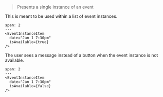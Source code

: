 > Presents a single instance of an event

This is meant to be used within a list of event instances.

```react
span: 2
---
<EventInstanceItem
  date="Jan 1 7:30pm"
  isAvailable={true}
/>
```


The user sees a message instead of a button when the event instance is not available.

```react
span: 2
---
<EventInstanceItem
  date="Jan 1 7:30pm"
  isAvailable={false}
/>
```
